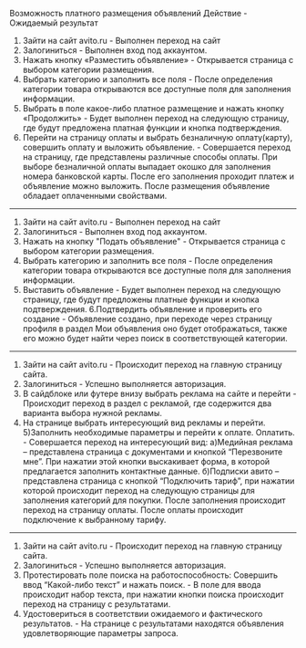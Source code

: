 Возможность платного размещения объявлений
 Действие - 	Ожидаемый результат
1) Зайти на сайт avito.ru -	Выполнен переход на сайт
2) Залогиниться - Выполнен вход под аккаунтом.
3) Нажать кнопку «Разместить объявление»	- Открывается страница с выбором категории размещения.
4) Выбрать категорию и заполнить все поля -	После определения категории товара открываются все доступные поля для заполнения информации.
5) Выбрать в поле какое-либо платное размещение и нажать кнопку «Продолжить» -	Будет выполнен переход на следующую страницу, где будут предложена платная функции и кнопка подтверждения.
6) Перейти на страницу оплаты и выбрать безналичную оплату(карту), совершить оплату и выложить объявление. - 	Совершается переход на страницу, где представлены различные способы оплаты. При выборе безналичной оплаты выпадает окошко для заполнения номера банковской карты. После его заполнения проходит платеж и объявление можно выложить. После размещения объявление обладает оплаченными свойствами.

---

1. Зайти на сайт avito.ru -	Выполнен переход на сайт
2. Залогиниться -	Выполнен вход под аккаунтом.
3. Нажать на кнопку "Подать объявление" - 
	  Открывается страница с выбором категории размещения.
4. Выбрать категорию и заполнить все поля -	После определения категории товара открываются все доступные поля для заполнения информации.
5. Выставить объявление -	Будет выполнен переход на следующую страницу, где будут предложены платные функции и кнопка подтверждения.
6.Подтвердить объявление и проверить его создание -	Объявление создано, при переходе через страницу профиля в раздел Мои объявления оно будет отображаться, также его можно будет найти через поиск в соответствующей категории.

---
1) Зайти на сайт avito.ru -	Происходит переход на главную страницу сайта.
2) Залогиниться -	Успешно выполняется авторизация.
3) В сайдблоке или футере внизу выбрать реклама на сайте и перейти	- Происходит переход в раздел с рекламой, где содержится два варианта выбора нужной рекламы.
4) На странице выбрать интересующий вид рекламы и перейти.
5)Заполнить необходимые параметры и перейти к оплате. Оплатить. -	Совершается переход на интересующий вид:
а)Медийная реклама – представлена страница с документами и кнопкой “Перезвоните мне”. При нажатии этой кнопки выскакивает форма, в которой предлагается заполнить контактные данные.
б)Подписки авито – представлена страница с кнопкой “Подключить тариф”, при нажатии которой происходит переход на следующую страницы для заполнения категорий для покупки. После заполнения происходит переход на страницу оплаты. После оплаты происходит подключение к выбранному тарифу.

---

1) Зайти на сайт avito.ru - 	Происходит переход на главную страницу сайта.
2) Залогиниться - 	Успешно выполняется авторизация.
3) Протестировать поле поиска на работоспособность: Совершить ввод “Какой-либо текст” и нажать поиск. - 
	 В поле для ввода происходит набор текста, при нажатии кнопки поиска происходит переход на страницу с результатами.
4) Удостовериться в соответствии ожидаемого и фактического результатов. -	На странице с результатами находятся объявления удовлетворяющие параметры запроса.
